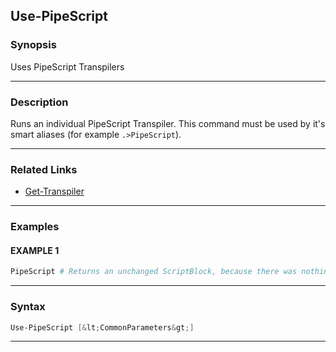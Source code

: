 
Use-PipeScript
--------------
### Synopsis
Uses PipeScript Transpilers

---
### Description

Runs an individual PipeScript Transpiler.
This command must be used by it's smart aliases (for example ```.>PipeScript```).

---
### Related Links
* [Get-Transpiler](Get-Transpiler.md)



---
### Examples
#### EXAMPLE 1
```PowerShell
PipeScript # Returns an unchanged ScriptBlock, because there was nothing to run.
```

---
### Syntax
```PowerShell
Use-PipeScript [&lt;CommonParameters&gt;]
```
---


